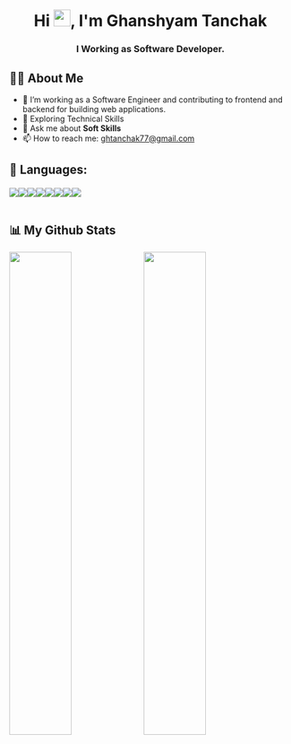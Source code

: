 <h1 align="center">Hi <img src="https://raw.githubusercontent.com/MartinHeinz/MartinHeinz/master/wave.gif" width="30">, I'm Ghanshyam Tanchak</h1>
<h3 align="center">I Working as Software Developer.</h3>

## 🙋‍♂️ About Me
  
- 🔭 I’m working as a Software Engineer and contributing to frontend and backend for building web applications.
- 🌱 Exploring Technical Skills
- 💬 Ask me about <b>Soft Skills</b>
- 📫 How to reach me: ghtanchak77@gmail.com


## 🚀 Languages:
  
<div>
  <img align="left" style="margin: 2px 0" src="https://img.shields.io/badge/react-%2320232a.svg?style=for-the-badge&logo=react&logoColor=%2361DAFB">
  <img align="left" style="margin: 2px 0" src="https://img.shields.io/badge/redux-%23593d88.svg?style=for-the-badge&logo=redux&logoColor=white">
  <img align="left" style="margin: 2px 0" src="https://img.shields.io/badge/typescript-%23007ACC.svg?style=for-the-badge&logo=typescript&logoColor=white">
  <img align="left" style="margin: 2px 0" src="https://img.shields.io/badge/javascript-%23323330.svg?style=for-the-badge&logo=javascript&logoColor=%23F7DF1E">
  <img align="left" style="margin: 2px 0" src="https://img.shields.io/badge/SASS-hotpink.svg?style=for-the-badge&logo=SASS&logoColor=white">
  <img align="left" style="margin: 2px 0" src="https://img.shields.io/badge/Next-white?style=for-the-badge&logo=next.js&logoColor=black">
  <img align="left" style="margin: 2px 0" src="https://img.shields.io/badge/node.js-6DA55F?style=for-the-badge&logo=node.js&logoColor=white">
  <img align="left" style="margin: 2px 0" src="https://img.shields.io/badge/-React%20Query-FF4154?style=for-the-badge&logo=react%20query&logoColor=white">
</div>
<br/>
<br/>
  
## 📊 My Github Stats

<div>
<img align="left" width="47%" src="https://github-readme-stats.vercel.app/api/top-langs/?username=ghanshyamtanchak&layout=compact" />
<img align="left" width="47%" src="https://github-readme-stats.vercel.app/api?username=ghanshyamtanchak&show_icons=true&theme=radical&show_icons=true&count_private=true" />
</div>

